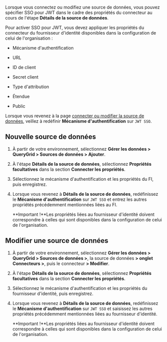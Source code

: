 Lorsque vous connectez ou modifiez une source de données, vous pouvez spécifier SSO pour JWT dans le cadre des propriétés du connecteur au cours de l'étape **Détails de la source de données**.

Pour activer SSO pour JWT, vous devez appliquer les propriétés du connecteur du fournisseur d'identité disponibles dans la configuration de celui de l'organisation :

-   Mécanisme d'authentification

-   URL

-   ID de client

-   Secret client

-   Type d'attribution

-   Étendue

-   Public

Lorsque vous revenez à la page [connecter ou modifier la source de données](znp1640282079399.md), veillez à redéfinir **Mécanisme d'authentification** sur `JWT SSO`.

Nouvelle source de données
--------------------------

1.  À partir de votre environnement, sélectionnez **Gérer les données \> QueryGrid \> Sources de données \> Ajouter**.

2.  À l'étape **Détails de la source de données**, sélectionnez **Propriétés facultatives** dans la section **Connecter les propriétés**.

3.  Sélectionnez le mécanisme d'authentification et les propriétés du FI, puis enregistrez.

4.  Lorsque vous revenez à **Détails de la source de données**, redéfinissez le **Mécanisme d'authentification** sur `JWT SSO` et entrez les autres propriétés précédemment mentionnées liées au FI.

    **Important !**Les propriétés liées au fournisseur d'identité doivent correspondre à celles qui sont disponibles dans la configuration de celui de l'organisation.

Modifier une source de données
------------------------------

1.  À partir de votre environnement, sélectionnez **Gérer les données \> QueryGrid \> Sources de données \>**, la source de données **\> onglet Connecteurs \>**, puis le connecteur **\> Modifier**.

2.  À l'étape **Détails de la source de données**, sélectionnez **Propriétés facultatives** dans la section **Connecter les propriétés**.

3.  Sélectionnez le mécanisme d'authentification et les propriétés du fournisseur d'identité, puis enregistrez.

4.  Lorsque vous revenez à **Détails de la source de données**, redéfinissez le **Mécanisme d'authentification** sur `JWT SSO` et saisissez les autres propriétés précédemment mentionnées liées au fournisseur d'identité.

    **Important !**Les propriétés liées au fournisseur d'identité doivent correspondre à celles qui sont disponibles dans la configuration de celui de l'organisation.
